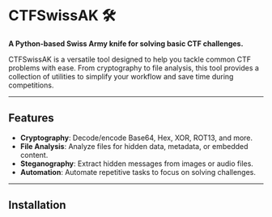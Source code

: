 # CTFSwissAK 🛠️

**A Python-based Swiss Army knife for solving basic CTF challenges.**

CTFSwissAK is a versatile tool designed to help you tackle common CTF problems with ease. From cryptography to file analysis, this tool provides a collection of utilities to simplify your workflow and save time during competitions.

---

## Features
- **Cryptography**: Decode/encode Base64, Hex, XOR, ROT13, and more.
- **File Analysis**: Analyze files for hidden data, metadata, or embedded content.
- **Steganography**: Extract hidden messages from images or audio files.
- **Automation**: Automate repetitive tasks to focus on solving challenges.

---

## Installation
